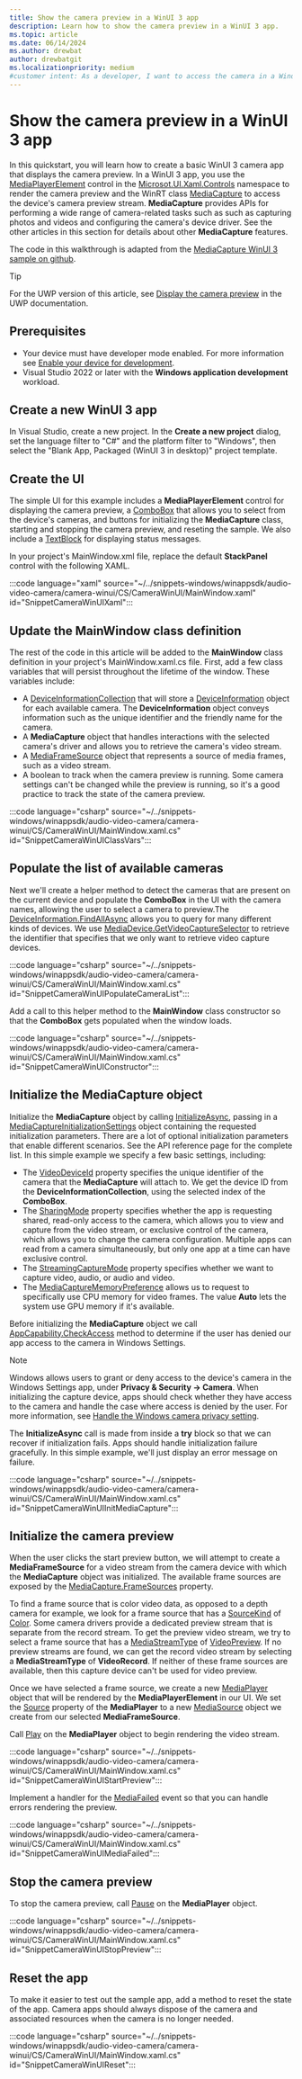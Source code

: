 ```yaml
---
title: Show the camera preview in a WinUI 3 app
description: Learn how to show the camera preview in a WinUI 3 app. 
ms.topic: article
ms.date: 06/14/2024
ms.author: drewbat
author: drewbatgit
ms.localizationpriority: medium
#customer intent: As a developer, I want to access the camera in a Windows app using WinUI 3.
---
```


# Show the camera preview in a WinUI 3 app

In this quickstart, you will learn how to create a basic WinUI 3 camera app that displays the camera preview. In a WinUI 3 app, you use the [MediaPlayerElement](/windows/windows-app-sdk/api/winrt/microsoft.ui.xaml.controls.mediaplayerelement) control in the [Microsot.UI.Xaml.Controls](/windows/windows-app-sdk/api/winrt/microsoft.ui.xaml.controls) namespace to render the camera preview and the WinRT class [MediaCapture](/uwp/api/windows.media.capture.mediacapture) to access the device's camera preview stream. **MediaCapture** provides APIs for performing a wide range of camera-related tasks such as such as capturing photos and videos and configuring the camera's device driver. See the other articles in this section for details about other **MediaCapture** features.

The code in this walkthrough is adapted from the [MediaCapture WinUI 3 sample on github](https://github.com/microsoft/Windows-Camera/tree/master/Samples/MediaCaptureWinUI3). 

> [!TIP]
> For the UWP version of this article, see [Display the camera preview](/windows/uwp/audio-video-camera/simple-camera-preview-access) in the UWP documentation.

## Prerequisites

- Your device must have developer mode enabled. For more information see [Enable your device for development](/windows/apps/get-started/enable-your-device-for-development).
- Visual Studio 2022 or later with the **Windows application development** workload. 

## Create a new WinUI 3 app

In Visual Studio, create a new project. In the **Create a new project** dialog, set the language filter to "C#" and the platform filter to "Windows", then select the "Blank App, Packaged (WinUI 3 in desktop)" project template.


## Create the UI

The simple UI for this example includes a **MediaPlayerElement** control for displaying the camera preview, a [ComboBox](/windows/windows-app-sdk/api/winrt/microsoft.ui.xaml.controls.combobox) that allows you to select from the device's cameras, and buttons for initializing the **MediaCapture** class, starting and stopping the camera preview, and reseting the sample. We also include a [TextBlock](/windows/windows-app-sdk/api/winrt/microsoft.ui.xaml.controls.textblock) for displaying status messages.

In your project's MainWindow.xml file, replace the default **StackPanel** control with the following XAML.

:::code language="xaml" source="~/../snippets-windows/winappsdk/audio-video-camera/camera-winui/CS/CameraWinUI/MainWindow.xaml" id="SnippetCameraWinUIXaml":::


## Update the MainWindow class definition

The rest of the code in this article will be added to the **MainWindow** class definition in your project's MainWindow.xaml.cs file. First, add a few class variables that will persist throughout the lifetime of the window. These variables include:

- A [DeviceInformationCollection](/uwp/api/windows.devices.enumeration.deviceinformationcollection) that will store a [DeviceInformation](/uwp/api/windows.devices.enumeration.deviceinformation) object for each available camera. The **DeviceInformation** object conveys information such as the unique identifier and the friendly name for the camera.
- A **MediaCapture** object that handles interactions with the selected camera's driver and allows you to retrieve the camera's video stream.
- A [MediaFrameSource](/uwp/api/windows.media.capture.frames.mediaframesource) object that represents a source of media frames, such as a video stream.
- A boolean to track when the camera preview is running. Some camera settings can't be changed while the preview is running, so it's a good practice to track the state of the camera preview.

:::code language="csharp" source="~/../snippets-windows/winappsdk/audio-video-camera/camera-winui/CS/CameraWinUI/MainWindow.xaml.cs" id="SnippetCameraWinUIClassVars":::


## Populate the list of available cameras

Next we'll create a helper method to detect the cameras that are present on the current device and populate the **ComboBox** in the UI with the camera names, allowing the user to select a camera to preview.The [DeviceInformation.FindAllAsync](/uwp/api/windows.devices.enumeration.deviceinformation.findallasync) allows you to query for many different kinds of devices. We use [MediaDevice.GetVideoCaptureSelector](/uwp/api/windows.media.devices.mediadevice.getvideocaptureselector) to retrieve the identifier that specifies that we only want to retrieve video capture devices.

:::code language="csharp" source="~/../snippets-windows/winappsdk/audio-video-camera/camera-winui/CS/CameraWinUI/MainWindow.xaml.cs" id="SnippetCameraWinUIPopulateCameraList":::

Add a call to this helper method to the **MainWindow** class constructor so that the **ComboBox** gets populated when the window loads.

:::code language="csharp" source="~/../snippets-windows/winappsdk/audio-video-camera/camera-winui/CS/CameraWinUI/MainWindow.xaml.cs" id="SnippetCameraWinUIConstructor":::


## Initialize the MediaCapture object 

Initialize the **MediaCapture** object by calling [InitializeAsync](/uwp/api/windows.media.capture.mediacapture.initializeasync), passing in a [MediaCaptureInitializationSettings](/uwp/api/windows.media.capture.mediacaptureinitializationsettings) object containing the requested initialization parameters. There are a lot of optional initialization parameters that enable different scenarios. See the API reference page for the complete list. In this simple example we specify a few basic settings, including:

- The [VideoDeviceId](/uwp/api/windows.media.capture.mediacaptureinitializationsettings.videodeviceid) property specifies the unique identifier of the camera that the **MediaCapture** will attach to. We get the device ID from the **DeviceInformationCollection**, using the selected index of the **ComboBox**.
- The [SharingMode](/uwp/api/windows.media.capture.mediacaptureinitializationsettings.sharingmode) property specifies whether the app is requesting shared, read-only access to the camera, which allows you to view and capture from the video stream, or exclusive control of the camera, which allows you to change the camera configuration. Multiple apps can read from a camera simultaneously, but only one app at a time can have exclusive control.
- The [StreamingCaptureMode](/uwp/api/windows.media.capture.mediacaptureinitializationsettings.streamingcapturemode) property specifies whether we want to capture video, audio, or audio and video.
- The [MediaCaptureMemoryPreference](/uwp/api/windows.media.capture.mediacaptureinitializationsettings.memorypreference) allows us to request to specifically use CPU memory for video frames. The value **Auto** lets the system use GPU memory if it's available.

Before initializing the **MediaCapture** object we call [AppCapability.CheckAccess](/uwp/api/windows.security.authorization.appcapabilityaccess.appcapability.checkaccess) method to determine if the user has denied our app access to the camera in Windows Settings.

> [!NOTE]
> Windows allows users to grant or deny access to the device's camera in the Windows Settings app, under **Privacy & Security -> Camera**. When initializing the capture device, apps should check whether they have access to the camera and handle the case where access is denied by the user. For more information, see [Handle the Windows camera privacy setting](/windows/uwp/audio-video-camera/camera-privacy-setting).

The **InitializeAsync** call is made from inside a **try** block so that we can recover if initialization fails. Apps should handle initialization failure gracefully. In this simple example, we'll just display an error message on failure.

:::code language="csharp" source="~/../snippets-windows/winappsdk/audio-video-camera/camera-winui/CS/CameraWinUI/MainWindow.xaml.cs" id="SnippetCameraWinUIInitMediaCapture":::

## Initialize the camera preview

When the user clicks the start preview button, we will attempt to create a **MediaFrameSource** for a video stream from the camera device with which the **MediaCapture** object was initialized. The available frame sources are exposed by the [MediaCapture.FrameSources](/uwp/api/windows.media.capture.mediacapture.framesources) property.

 To find a frame source that is color video data, as opposed to a depth camera for example, we look for a frame source that has a [SourceKind](/uwp/api/windows.media.capture.frames.mediaframesourceinfo.sourcekind) of [Color](/uwp/api/windows.media.capture.frames.mediaframesourcekind). Some camera drivers provide a dedicated preview stream that is separate from the record stream. To get the preview video stream, we try to select a frame source that has a [MediaStreamType](/uwp/api/windows.media.capture.frames.mediaframesourceinfo.mediastreamtype) of [VideoPreview](/uwp/api/windows.media.capture.mediastreamtype). If no preview streams are found, we can get the record video stream by selecting a **MediaStreamType** of **VideoRecord**. If neither of these frame sources are available, then this capture device can't be used for video preview.

Once we have selected a frame source, we create a new [MediaPlayer](/uwp/api/windows.media.playback.mediaplayer) object that will be rendered by the **MediaPlayerElement** in our UI. We set the [Source](/uwp/api/windows.media.playback.mediaplayer.source) property of the **MediaPlayer** to a new [MediaSource](/uwp/api/windows.media.core.mediasource) object we create from our selected **MediaFrameSource**.

Call [Play](/uwp/api/windows.media.playback.mediaplayer.play) on the **MediaPlayer** object to begin rendering the video stream.

:::code language="csharp" source="~/../snippets-windows/winappsdk/audio-video-camera/camera-winui/CS/CameraWinUI/MainWindow.xaml.cs" id="SnippetCameraWinUIStartPreview":::

Implement a handler for the [MediaFailed](/uwp/api/windows.media.playback.mediaplayer.mediafailed) event so that you can handle errors rendering the preview.

:::code language="csharp" source="~/../snippets-windows/winappsdk/audio-video-camera/camera-winui/CS/CameraWinUI/MainWindow.xaml.cs" id="SnippetCameraWinUIMediaFailed":::

## Stop the camera preview

To stop the camera preview, call [Pause](/uwp/api/windows.media.playback.mediaplayer.pause) on the **MediaPlayer** object.

:::code language="csharp" source="~/../snippets-windows/winappsdk/audio-video-camera/camera-winui/CS/CameraWinUI/MainWindow.xaml.cs" id="SnippetCameraWinUIStopPreview":::


## Reset the app

To make it easier to test out the sample app, add a method to reset the state of the app. Camera apps should always dispose of the camera and associated resources when the camera is no longer needed.

:::code language="csharp" source="~/../snippets-windows/winappsdk/audio-video-camera/camera-winui/CS/CameraWinUI/MainWindow.xaml.cs" id="SnippetCameraWinUIReset":::

